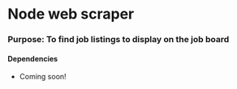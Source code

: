 # Node web scraper

### Purpose: To find job listings to display on the job board

#### Dependencies
 + Coming soon!
